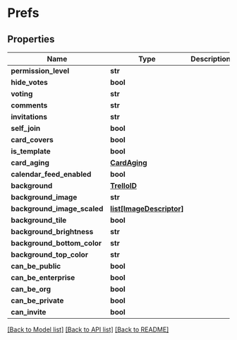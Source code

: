 # Prefs

## Properties
Name | Type | Description | Notes
------------ | ------------- | ------------- | -------------
**permission_level** | **str** |  | [optional] 
**hide_votes** | **bool** |  | [optional] 
**voting** | **str** |  | [optional] 
**comments** | **str** |  | [optional] 
**invitations** | **str** |  | [optional] 
**self_join** | **bool** |  | [optional] 
**card_covers** | **bool** |  | [optional] 
**is_template** | **bool** |  | [optional] 
**card_aging** | [**CardAging**](CardAging.md) |  | [optional] 
**calendar_feed_enabled** | **bool** |  | [optional] 
**background** | [**TrelloID**](TrelloID.md) |  | [optional] 
**background_image** | **str** |  | [optional] 
**background_image_scaled** | [**list[ImageDescriptor]**](ImageDescriptor.md) |  | [optional] 
**background_tile** | **bool** |  | [optional] 
**background_brightness** | **str** |  | [optional] 
**background_bottom_color** | **str** |  | [optional] 
**background_top_color** | **str** |  | [optional] 
**can_be_public** | **bool** |  | [optional] 
**can_be_enterprise** | **bool** |  | [optional] 
**can_be_org** | **bool** |  | [optional] 
**can_be_private** | **bool** |  | [optional] 
**can_invite** | **bool** |  | [optional] 

[[Back to Model list]](../README.md#documentation-for-models) [[Back to API list]](../README.md#documentation-for-api-endpoints) [[Back to README]](../README.md)

